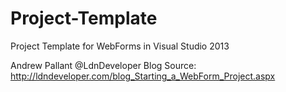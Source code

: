 Project-Template
================

Project Template for WebForms in Visual Studio 2013

Andrew Pallant @LdnDeveloper
Blog Source: http://ldndeveloper.com/blog_Starting_a_WebForm_Project.aspx

